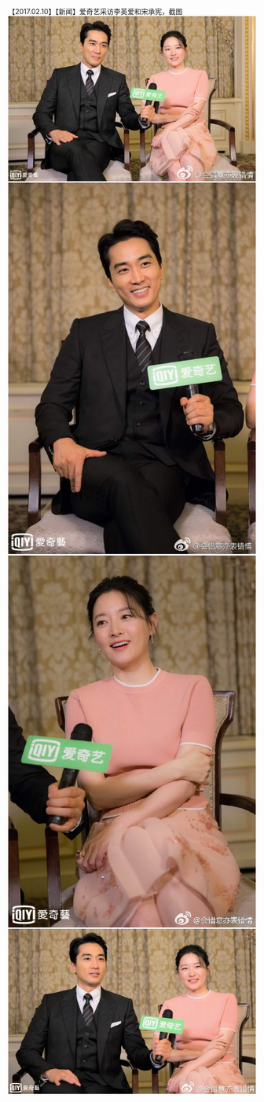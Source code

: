 【2017.02.10】【新闻】爱奇艺采访李英爱和宋承宪，截图      
![pic](./1.jpg)
![pic](./2.jpg) 
![pic](./3.jpg) 
![pic](./4.jpg) 



